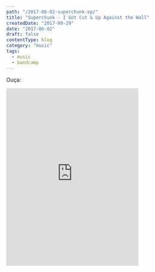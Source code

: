 ```yaml
---
path: "/2017-06-02-superchunk-ep/"
title: "Superchunk - I Got Cut & Up Against the Wall"
createdDate: "2017-09-29"
date: "2017-06-02"
draft: false
contentType: blog
category: "music"
tags:
  - music
  - bandcamp
---
```


Ouça:

<iframe style="border: 0; width: 350px; height: 470px;" src="https://bandcamp.com/EmbeddedPlayer/album=15732744/size=large/bgcol=ffffff/linkcol=0687f5/tracklist=false/transparent=true/" seamless><a href="http://superchunk.bandcamp.com/album/i-got-cut-b-w-up-against-the-wall">&quot;I Got Cut&quot; b/w &quot;Up Against the Wall&quot; by Superchunk</a></iframe>
